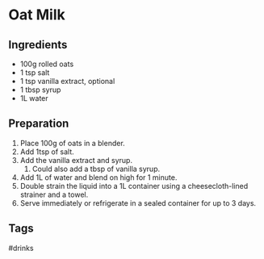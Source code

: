 # Oat Milk
## Ingredients
-   100g rolled oats
-   1 tsp salt
-   1 tsp vanilla extract, optional
-   1 tbsp syrup
-   1L water

## Preparation
1. Place 100g of oats in a blender.
2. Add 1tsp of salt.
3. Add the vanilla extract and syrup.
	1. Could also add a tbsp of vanilla syrup.
4. Add 1L of water and blend on high for 1 minute.
5. Double strain the liquid into a 1L container using a cheesecloth-lined strainer and a towel.
6. Serve immediately or refrigerate in a sealed container for up to 3 days.

## Tags
#drinks 